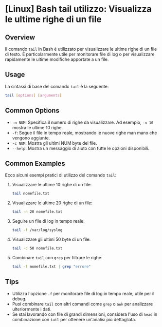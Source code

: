 # [Linux] Bash tail utilizzo: Visualizza le ultime righe di un file

## Overview
Il comando `tail` in Bash è utilizzato per visualizzare le ultime righe di un file di testo. È particolarmente utile per monitorare file di log o per visualizzare rapidamente le ultime modifiche apportate a un file.

## Usage
La sintassi di base del comando `tail` è la seguente:

```bash
tail [options] [arguments]
```

## Common Options
- `-n NUM`: Specifica il numero di righe da visualizzare. Ad esempio, `-n 10` mostra le ultime 10 righe.
- `-f`: Segue il file in tempo reale, mostrando le nuove righe man mano che vengono aggiunte.
- `-c NUM`: Mostra gli ultimi NUM byte del file.
- `--help`: Mostra un messaggio di aiuto con tutte le opzioni disponibili.

## Common Examples
Ecco alcuni esempi pratici di utilizzo del comando `tail`:

1. Visualizzare le ultime 10 righe di un file:
   ```bash
   tail nomefile.txt
   ```

2. Visualizzare le ultime 20 righe di un file:
   ```bash
   tail -n 20 nomefile.txt
   ```

3. Seguire un file di log in tempo reale:
   ```bash
   tail -f /var/log/syslog
   ```

4. Visualizzare gli ultimi 50 byte di un file:
   ```bash
   tail -c 50 nomefile.txt
   ```

5. Combinare `tail` con `grep` per filtrare le righe:
   ```bash
   tail -f nomefile.txt | grep "errore"
   ```

## Tips
- Utilizza l'opzione `-f` per monitorare file di log in tempo reale, utile per il debug.
- Puoi combinare `tail` con altri comandi come `grep` o `awk` per analizzare ulteriormente i dati.
- Se stai lavorando con file di grandi dimensioni, considera l'uso di `head` in combinazione con `tail` per ottenere un'analisi più dettagliata.